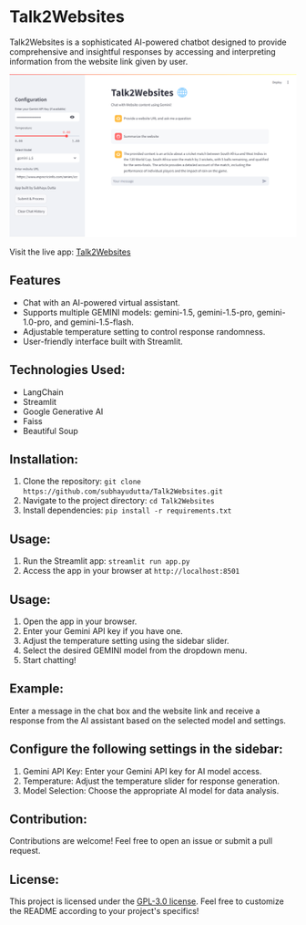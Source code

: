 # Talk2Websites

Talk2Websites is a sophisticated AI-powered chatbot designed to provide comprehensive and insightful responses by accessing and interpreting information from the website link given by user. 

![Talk2Websites Screenshot](./talk2Websites_screenshot.png)

Visit the live app: [Talk2Websites](https://talk2websites-lfjzq4aifwsj5aujvcycog.streamlit.app/)

## Features

- Chat with an AI-powered virtual assistant.
- Supports multiple GEMINI models: gemini-1.5, gemini-1.5-pro, gemini-1.0-pro, and gemini-1.5-flash.
- Adjustable temperature setting to control response randomness.
- User-friendly interface built with Streamlit.

## Technologies Used:
- LangChain
- Streamlit
- Google Generative AI
- Faiss
- Beautiful Soup

## Installation:
1. Clone the repository: `git clone https://github.com/subhayudutta/Talk2Websites.git`
2. Navigate to the project directory: `cd Talk2Websites`
3. Install dependencies: `pip install -r requirements.txt`

## Usage:
1. Run the Streamlit app: `streamlit run app.py`
2. Access the app in your browser at `http://localhost:8501`

## Usage:
1. Open the app in your browser.
2. Enter your Gemini API key if you have one.
3. Adjust the temperature setting using the sidebar slider.
4. Select the desired GEMINI model from the dropdown menu.
5. Start chatting!

## Example:
Enter a message in the chat box and the website link and receive a response from the AI assistant based on the selected model and settings.

## Configure the following settings in the sidebar:
1. Gemini API Key: Enter your Gemini API key for AI model access.
2. Temperature: Adjust the temperature slider for response generation.
3. Model Selection: Choose the appropriate AI model for data analysis.

## Contribution:
Contributions are welcome! Feel free to open an issue or submit a pull request.

## License:
This project is licensed under the [GPL-3.0 license](LICENSE).
Feel free to customize the README according to your project's specifics!


